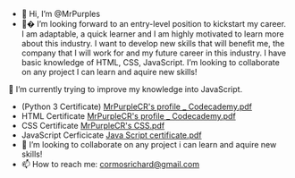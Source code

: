- 👋 Hi, I’m @MrPurples
- 👀� I’m looking forward to an entry-level position to kickstart my career. I am adaptable, a quick learner and I am highly motivated to learn more about this industry. I want to develop new skills that will benefit me, the company that I will work for and my future career in this industry. I have basic knowledge of HTML, CSS, JavaScript. I’m looking to collaborate on any project I can learn and aquire new skills!

🌱 I’m currently trying to improve my knowledge into JavaScript.
- (Python 3 Certificate) [MrPurpleCR's profile _ Codecademy.pdf](https://github.com/MrPurples/MrPurples/files/7744000/MrPurpleCR.s.profile._.Codecademy.pdf)
- HTML Certificate [MrPurpleCR's profile _ Codecademy.pdf](https://github.com/MrPurples/MrPurples/files/7784868/MrPurpleCR.s.profile._.Codecademy.pdf)
- CSS Certificate [MrPurpleCR's CSS.pdf](https://github.com/MrPurples/MrPurples/files/7824715/MrPurpleCR.s.CSS.pdf)
- JavaScript Cerficicate [Java Script certificate.pdf](https://github.com/MrPurples/MrPurples/files/7940677/Java.Script.certificate.pdf)
- 💞️ I’m looking to collaborate on any project i can learn and aquire new skills!
- 📫 How to reach me: cormosrichard@gmail.com

